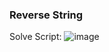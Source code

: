 <h3> Reverse String </h3>



Solve Script:
![image](https://github.com/h4ckyou/h4ckyou.github.io/assets/127159644/4c572542-653c-41bf-879d-81b3e0c98cf3)
